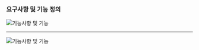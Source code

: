 ### 요구사항 및 기능 정의
![기능사항 및 기능](https://lab.ssafy.com/s08-webmobile1-sub2/S08P12A405/-/blob/master/%EC%A0%95%EC%A7%84%EC%88%98/230116_photo1.PNG)

---

![기능사항 및 기능](https://lab.ssafy.com/s08-webmobile1-sub2/S08P12A405/-/blob/master/%EC%A0%95%EC%A7%84%EC%88%98/230116_photo2.PNG)
